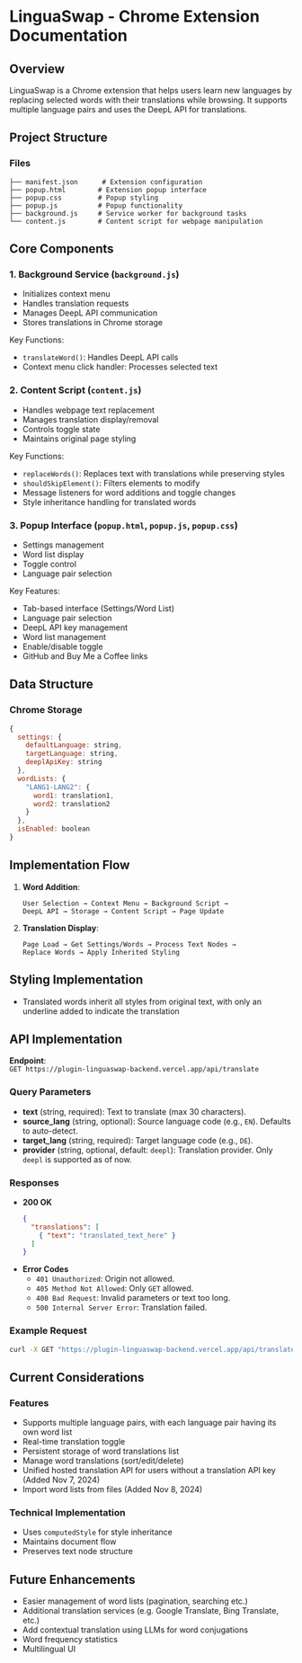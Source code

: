 # LinguaSwap - Chrome Extension Documentation

## Overview
LinguaSwap is a Chrome extension that helps users learn new languages by replacing selected words with their translations while browsing. It supports multiple language pairs and uses the DeepL API for translations.

## Project Structure

### Files
```
├── manifest.json      # Extension configuration
├── popup.html        # Extension popup interface
├── popup.css         # Popup styling
├── popup.js          # Popup functionality
├── background.js     # Service worker for background tasks
└── content.js        # Content script for webpage manipulation
```

## Core Components

### 1. Background Service (`background.js`)
- Initializes context menu
- Handles translation requests
- Manages DeepL API communication
- Stores translations in Chrome storage

Key Functions:
- `translateWord()`: Handles DeepL API calls
- Context menu click handler: Processes selected text

### 2. Content Script (`content.js`)
- Handles webpage text replacement
- Manages translation display/removal
- Controls toggle state
- Maintains original page styling

Key Functions:
- `replaceWords()`: Replaces text with translations while preserving styles
- `shouldSkipElement()`: Filters elements to modify
- Message listeners for word additions and toggle changes
- Style inheritance handling for translated words

### 3. Popup Interface (`popup.html`, `popup.js`, `popup.css`)
- Settings management
- Word list display
- Toggle control
- Language pair selection

Key Features:
- Tab-based interface (Settings/Word List)
- Language pair selection
- DeepL API key management
- Word list management
- Enable/disable toggle
- GitHub and Buy Me a Coffee links

## Data Structure

### Chrome Storage
```javascript
{
  settings: {
    defaultLanguage: string,
    targetLanguage: string,
    deeplApiKey: string
  },
  wordLists: {
    "LANG1-LANG2": {
      word1: translation1,
      word2: translation2
    }
  },
  isEnabled: boolean
}
```

## Implementation Flow

1. **Word Addition**:
   ```
   User Selection → Context Menu → Background Script → 
   DeepL API → Storage → Content Script → Page Update
   ```

2. **Translation Display**:
   ```
   Page Load → Get Settings/Words → Process Text Nodes → 
   Replace Words → Apply Inherited Styling
   ```

## Styling Implementation
- Translated words inherit all styles from original text, with only an underline added to indicate the translation

## API Implementation

**Endpoint**:  
`GET https://plugin-linguaswap-backend.vercel.app/api/translate`

### Query Parameters
- **text** (string, required): Text to translate (max 30 characters).
- **source_lang** (string, optional): Source language code (e.g., `EN`). Defaults to auto-detect.
- **target_lang** (string, required): Target language code (e.g., `DE`).
- **provider** (string, optional, default: `deepl`): Translation provider. Only `deepl` is supported as of now.

### Responses
- **200 OK**
  ```json
  {
    "translations": [
      { "text": "translated_text_here" }
    ]
  }
  ```
- **Error Codes**
  - `401 Unauthorized`: Origin not allowed.
  - `405 Method Not Allowed`: Only `GET` allowed.
  - `400 Bad Request`: Invalid parameters or text too long.
  - `500 Internal Server Error`: Translation failed.

### Example Request
```bash
curl -X GET "https://plugin-linguaswap-backend.vercel.app/api/translate?text=Hello&target_lang=DE"
```

## Current Considerations

### Features
- Supports multiple language pairs, with each language pair having its own word list
- Real-time translation toggle
- Persistent storage of word translations list
- Manage word translations (sort/edit/delete)
- Unified hosted translation API for users without a translation API key (Added Nov 7, 2024)
- Import word lists from files (Added Nov 8, 2024)

### Technical Implementation
- Uses `computedStyle` for style inheritance
- Maintains document flow
- Preserves text node structure

## Future Enhancements
- Easier management of word lists (pagination, searching etc.)
- Additional translation services (e.g. Google Translate, Bing Translate, etc.)
- Add contextual translation using LLMs for word conjugations
- Word frequency statistics
- Multilingual UI